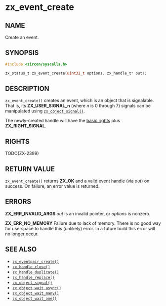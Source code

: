 # zx_event_create

## NAME

<!-- Updated by update-docs-from-abigen, do not edit. -->

Create an event.

## SYNOPSIS

<!-- Updated by update-docs-from-abigen, do not edit. -->

```c
#include <zircon/syscalls.h>

zx_status_t zx_event_create(uint32_t options, zx_handle_t* out);
```

## DESCRIPTION

`zx_event_create()` creates an event, which is an object that is signalable. That
is, its **ZX_USER_SIGNAL_n** (where *n* is 0 through 7) signals can be
manipulated using [`zx_object_signal()`].

The newly-created handle will have the [basic
rights](/docs/concepts/kernel/rights.md#zx_rights_basic) plus **ZX_RIGHT_SIGNAL**.

## RIGHTS

<!-- Updated by update-docs-from-abigen, do not edit. -->

TODO(ZX-2399)

## RETURN VALUE

`zx_event_create()` returns **ZX_OK** and a valid event handle (via *out*) on success.
On failure, an error value is returned.

## ERRORS

**ZX_ERR_INVALID_ARGS**  *out* is an invalid pointer, or *options* is nonzero.

**ZX_ERR_NO_MEMORY**  Failure due to lack of memory.
There is no good way for userspace to handle this (unlikely) error.
In a future build this error will no longer occur.

## SEE ALSO

 - [`zx_eventpair_create()`]
 - [`zx_handle_close()`]
 - [`zx_handle_duplicate()`]
 - [`zx_handle_replace()`]
 - [`zx_object_signal()`]
 - [`zx_object_wait_async()`]
 - [`zx_object_wait_many()`]
 - [`zx_object_wait_one()`]

<!-- References updated by update-docs-from-abigen, do not edit. -->

[`zx_eventpair_create()`]: eventpair_create.md
[`zx_handle_close()`]: handle_close.md
[`zx_handle_duplicate()`]: handle_duplicate.md
[`zx_handle_replace()`]: handle_replace.md
[`zx_object_signal()`]: object_signal.md
[`zx_object_wait_async()`]: object_wait_async.md
[`zx_object_wait_many()`]: object_wait_many.md
[`zx_object_wait_one()`]: object_wait_one.md
